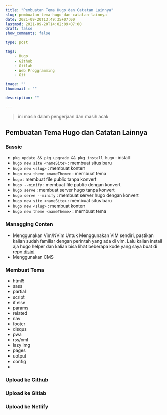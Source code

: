 ```yaml
---
title: "Pembuatan Tema Hugo dan Catatan Lainnya"
slug: pembuatan-tema-hugo-dan-catatan-lainnya
date: 2021-09-20T13:49:35+07:00
lastmod: 2021-09-20T14:02:09+07:00
draft: false
show_comments: false

type: post

tags:
    - Hugo
    - Github
    - Gitlab
    - Web Proggramming
    - Git

image: ""
thumbnail : ""

description: ""

---
```


> ini masih dalam pengerjaan dan masih acak

## Pembuatan Tema Hugo dan Catatan Lainnya

### Bassic
- ```pkg update && pkg upgrade && pkg install hugo``` : install
- `hugo new site <nameSite>` : membuat situs baru
- `hugo new <slug>` : membuat konten
- `hugo new theme <nameTheme>` : membuat tema
- `hugo` : membuat file public tanpa konvert
- `hugo --minify` : membuat file public dengan konvert
- `hugo serve` : membuat server hugo tanpa konvert
- `hugo serve --minify` : membuat server hugo dengan konvert
- `hugo new site <nameSite>` : membuat situs baru
- `hugo new <slug>` : membuat konten
- `hugo new theme <nameTheme>` : membuat tema


### Managging Conten
- Menggunakan Vim/NVim
Untuk Menggunakan VIM sendiri, pastikan kalian sudah familiar dengan perintah yang ada di vim. Lalu kalian install aja hugo helper dan kalian bisa lihat beberapa kode yang saya buat di repo [disini]()
- Menggunakan CMS

### Membuat Tema
- html5
- sass
- partial
- script
- if else
- params
- related
- nav
- footer
- disqus
- pwa
- rss/xml
- lazy img
- pages
- uotput
- config
- 

### Upload ke Github

### Upload ke Gitlab

### Upload ke Netlify


